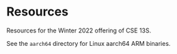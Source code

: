 # Resources

Resources for the Winter 2022 offering of CSE 13S.

See the `aarch64` directory for Linux aarch64 ARM binaries.
